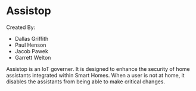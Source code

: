 # Assistop

Created By:
 - Dallas Griffith
 - Paul Henson
 - Jacob Pawek
 - Garrett Welton

Assistop is an IoT governer. It is designed to enhance the security of home assistants integrated within Smart Homes. When a user is not at home, it disables the assistants from being able to make critical changes.
